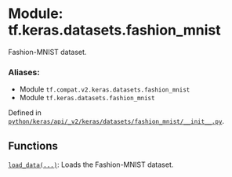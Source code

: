 <div itemscope itemtype="http://developers.google.com/ReferenceObject">
<meta itemprop="name" content="tf.keras.datasets.fashion_mnist" />
<meta itemprop="path" content="Stable" />
</div>

# Module: tf.keras.datasets.fashion_mnist

Fashion-MNIST dataset.

### Aliases:

* Module `tf.compat.v2.keras.datasets.fashion_mnist`
* Module `tf.keras.datasets.fashion_mnist`



Defined in [`python/keras/api/_v2/keras/datasets/fashion_mnist/__init__.py`](/code/stable/tensorflow/python/keras/api/_v2/keras/datasets/fashion_mnist/__init__.py).

<!-- Placeholder for "Used in" -->


## Functions

[`load_data(...)`](../../../tf/keras/datasets/fashion_mnist/load_data.md): Loads the Fashion-MNIST dataset.

